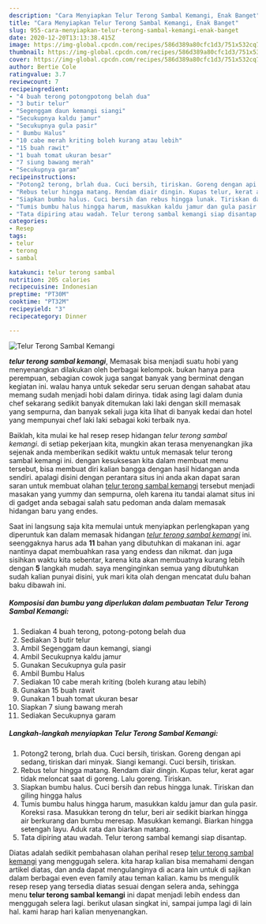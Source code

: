 ```yaml
---
description: "Cara Menyiapkan Telur Terong Sambal Kemangi, Enak Banget"
title: "Cara Menyiapkan Telur Terong Sambal Kemangi, Enak Banget"
slug: 955-cara-menyiapkan-telur-terong-sambal-kemangi-enak-banget
date: 2020-12-20T13:13:38.415Z
image: https://img-global.cpcdn.com/recipes/586d389a80cfc1d3/751x532cq70/telur-terong-sambal-kemangi-foto-resep-utama.jpg
thumbnail: https://img-global.cpcdn.com/recipes/586d389a80cfc1d3/751x532cq70/telur-terong-sambal-kemangi-foto-resep-utama.jpg
cover: https://img-global.cpcdn.com/recipes/586d389a80cfc1d3/751x532cq70/telur-terong-sambal-kemangi-foto-resep-utama.jpg
author: Bertie Cole
ratingvalue: 3.7
reviewcount: 7
recipeingredient:
- "4 buah terong potongpotong belah dua"
- "3 butir telur"
- "Segenggam daun kemangi siangi"
- "Secukupnya kaldu jamur"
- "Secukupnya gula pasir"
- " Bumbu Halus"
- "10 cabe merah kriting boleh kurang atau lebih"
- "15 buah rawit"
- "1 buah tomat ukuran besar"
- "7 siung bawang merah"
- "Secukupnya garam"
recipeinstructions:
- "Potong2 terong, brlah dua. Cuci bersih, tiriskan. Goreng dengan api sedang, tiriskan dari minyak. Siangi kemangi. Cuci bersih, tiriskan."
- "Rebus telur hingga matang. Rendam diair dingin. Kupas telur, kerat agar tidak meloncat saat di goreng. Lalu goreng. Tiriskan."
- "Siapkan bumbu halus. Cuci bersih dan rebus hingga lunak. Tiriskan dan giling hingga halus"
- "Tumis bumbu halus hingga harum, masukkan kaldu jamur dan gula pasir. Koreksi rasa. Masukkan terong dn telur, beri air sedikit biarkan hingga air berkurang dan bumbu meresap. Masukkan kemangi. Biarkan hingga setengah layu. Aduk rata dan biarkan matang."
- "Tata dipiring atau wadah. Telur terong sambal kemangi siap disantap."
categories:
- Resep
tags:
- telur
- terong
- sambal

katakunci: telur terong sambal 
nutrition: 205 calories
recipecuisine: Indonesian
preptime: "PT30M"
cooktime: "PT32M"
recipeyield: "3"
recipecategory: Dinner

---
```



![Telur Terong Sambal Kemangi](https://img-global.cpcdn.com/recipes/586d389a80cfc1d3/751x532cq70/telur-terong-sambal-kemangi-foto-resep-utama.jpg)

<b><i>telur terong sambal kemangi</i></b>, Memasak bisa menjadi suatu hobi yang menyenangkan dilakukan oleh berbagai kelompok. bukan hanya para perempuan, sebagian cowok juga sangat banyak yang berminat dengan kegiatan ini. walau hanya untuk sekedar seru seruan dengan sahabat atau memang sudah menjadi hobi dalam dirinya. tidak asing lagi dalam dunia chef sekarang sedikit banyak ditemukan laki laki dengan skill memasak yang sempurna, dan banyak sekali juga kita lihat di banyak kedai dan hotel yang mempunyai chef laki laki sebagai koki terbaik nya.

Baiklah, kita mulai ke hal resep resep hidangan <i>telur terong sambal kemangi</i>. di setiap pekerjaan kita, mungkin akan terasa menyenangkan jika sejenak anda memberikan sedikit waktu untuk memasak telur terong sambal kemangi ini. dengan kesuksesan kita dalam membuat menu tersebut, bisa membuat diri kalian bangga dengan hasil hidangan anda sendiri. apalagi disini dengan perantara situs ini anda akan dapat saran saran untuk membuat olahan <u>telur terong sambal kemangi</u> tersebut menjadi masakan yang yummy dan sempurna, oleh karena itu tandai alamat situs ini di gadget anda sebagai salah satu pedoman anda dalam memasak hidangan baru yang endes.




Saat ini langsung saja kita memulai untuk menyiapkan perlengkapan yang diperuntuk kan dalam memasak hidangan <u><i>telur terong sambal kemangi</i></u> ini. seenggaknya harus ada <b>11</b> bahan yang dibutuhkan di makanan ini. agar nantinya dapat membuahkan rasa yang endess dan nikmat. dan juga sisihkan waktu kita sebentar, karena kita akan membuatnya kurang lebih dengan <b>5</b> langkah mudah. saya menginginkan semua yang dibutuhkan sudah kalian punyai disini, yuk mari kita olah dengan mencatat dulu bahan baku dibawah ini.

<!--inarticleads1-->

##### Komposisi dan bumbu yang diperlukan dalam pembuatan Telur Terong Sambal Kemangi:

1. Sediakan 4 buah terong, potong-potong belah dua
1. Sediakan 3 butir telur
1. Ambil Segenggam daun kemangi, siangi
1. Ambil Secukupnya kaldu jamur
1. Gunakan Secukupnya gula pasir
1. Ambil  Bumbu Halus
1. Sediakan 10 cabe merah kriting (boleh kurang atau lebih)
1. Gunakan 15 buah rawit
1. Gunakan 1 buah tomat ukuran besar
1. Siapkan 7 siung bawang merah
1. Sediakan Secukupnya garam




<!--inarticleads2-->

##### Langkah-langkah menyiapkan Telur Terong Sambal Kemangi:

1. Potong2 terong, brlah dua. Cuci bersih, tiriskan. Goreng dengan api sedang, tiriskan dari minyak. Siangi kemangi. Cuci bersih, tiriskan.
1. Rebus telur hingga matang. Rendam diair dingin. Kupas telur, kerat agar tidak meloncat saat di goreng. Lalu goreng. Tiriskan.
1. Siapkan bumbu halus. Cuci bersih dan rebus hingga lunak. Tiriskan dan giling hingga halus
1. Tumis bumbu halus hingga harum, masukkan kaldu jamur dan gula pasir. Koreksi rasa. Masukkan terong dn telur, beri air sedikit biarkan hingga air berkurang dan bumbu meresap. Masukkan kemangi. Biarkan hingga setengah layu. Aduk rata dan biarkan matang.
1. Tata dipiring atau wadah. Telur terong sambal kemangi siap disantap.




Diatas adalah sedikit pembahasan olahan perihal resep <u>telur terong sambal kemangi</u> yang menggugah selera. kita harap kalian bisa memahami dengan artikel diatas, dan anda dapat mengulanginya di acara lain untuk di sajikan dalam berbagai even even family atau teman kalian. kamu bs mengulik resep resep yang tersedia diatas sesuai dengan selera anda, sehingga menu <b>telur terong sambal kemangi</b> ini dapat menjadi lebih endess dan menggugah selera lagi. berikut ulasan singkat ini, sampai jumpa lagi di lain hal. kami harap hari kalian menyenangkan.
